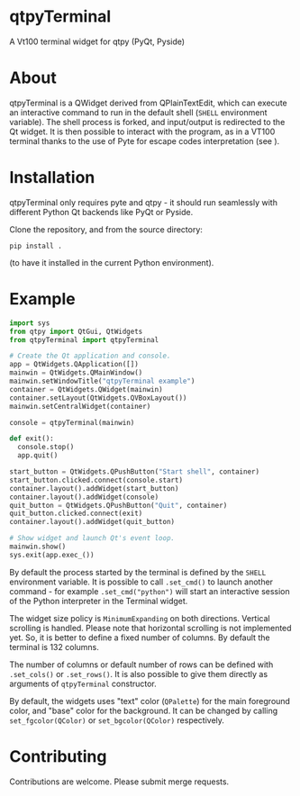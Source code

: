 # qtpyTerminal
A Vt100 terminal widget for qtpy (PyQt, Pyside)

# About

qtpyTerminal is a QWidget derived from QPlainTextEdit, which can execute an interactive
command to run in the default shell (`SHELL` environment variable). The shell process
is forked, and input/output is redirected to the Qt widget. It is then possible to
interact with the program, as in a VT100 terminal thanks to the use of Pyte for
escape codes interpretation (see ).

# Installation

qtpyTerminal only requires pyte and qtpy - it should run seamlessly with different
Python Qt backends like PyQt or Pyside.

Clone the repository, and from the source directory:

`pip install .`

(to have it installed in the current Python environment).

# Example

```python
import sys
from qtpy import QtGui, QtWidgets
from qtpyTerminal import qtpyTerminal

# Create the Qt application and console.
app = QtWidgets.QApplication([])
mainwin = QtWidgets.QMainWindow()
mainwin.setWindowTitle("qtpyTerminal example")
container = QtWidgets.QWidget(mainwin)
container.setLayout(QtWidgets.QVBoxLayout())
mainwin.setCentralWidget(container)

console = qtpyTerminal(mainwin)

def exit():
  console.stop()
  app.quit()

start_button = QtWidgets.QPushButton("Start shell", container)
start_button.clicked.connect(console.start)
container.layout().addWidget(start_button)
container.layout().addWidget(console)
quit_button = QtWidgets.QPushButton("Quit", container)
quit_button.clicked.connect(exit)
container.layout().addWidget(quit_button)

# Show widget and launch Qt's event loop.
mainwin.show()
sys.exit(app.exec_())

```

By default the process started by the terminal is defined by the `SHELL` environment variable.
It is possible to call `.set_cmd()` to launch another command - for example `.set_cmd("python")`
will start an interactive session of the Python interpreter in the Terminal widget.

The widget size policy is `MinimumExpanding` on both directions. Vertical scrolling is handled.
Please note that horizontal scrolling is not implemented yet. So, it is better to define a fixed
number of columns. By default the terminal is 132 columns.

The number of columns or default number of rows can be defined with `.set_cols()` or `.set_rows()`.
It is also possible to give them directly as arguments of `qtpyTerminal` constructor.

By default, the widgets uses "text" color (`QPalette`) for the main foreground color, and "base"
color for the background. It can be changed by calling `set_fgcolor(QColor)` or `set_bgcolor(QColor)`
respectively.

# Contributing

Contributions are welcome. Please submit merge requests. 
